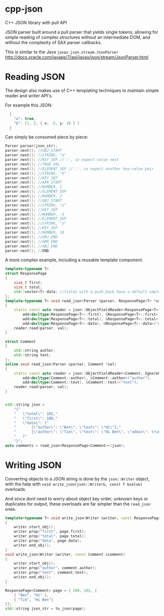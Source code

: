 # cpp-json
C++ JSON library with pull API


JSON parser built around a pull parser that yields single tokens, allowing for simple reading of complex structures without an intermediate DOM, and without the complexity of SAX parser callbacks.

This is similar to the Java `javax.json.stream.JsonParser` http://docs.oracle.com/javaee/7/api/javax/json/stream/JsonParser.html

# Reading JSON

The design also makes use of C++ templating techniques to maintain simple reader and writer API's.

For example this JSON:
```c++
  {
    "a": true,
    "b": [1, 2, { x: -5, y: 10 } ]
  }
```
Can simply be consumed piece by piece:
```c++
Parser parser(json_str);
parser.next(); //OBJ_START
parser.next(); //STRING, "a"
parser.next(); //KEY_SEP //':', so expect value next
parser.next(); //TRUE_VAL
parser.next(); //ELEMENT_SEP //',', so expect another key-value pair
parser.next(); //STRING, "b"
parser.next(); //KEY_SEP
parser.next(); //ARR_START
parser.next(); //NUMBER, 1
parser.next(); //ELEMENT_SEP
parser.next(); //NUMBER, 2
parser.next(); //OBJ_START
parser.next(); //STRING, "x"
parser.next(); //KEY_SEP
parser.next(); //NUMBER, -5
parser.next(); //ELEMENT_SEP
parser.next(); //STRING, "y"
parser.next(); //KEY_SEP
parser.next(); //NUMBER, 10
parser.next(); //OBJ_END
parser.next(); //ARR_END
parser.next(); //OBJ_END
parser.next(); //END
```

A more complex example, including a reusable template component.
```c++
template<typename T>
struct ResponsePage
{
    size_t first;
    size_t total;
    std::vector<T> data; //fields with a push_back have a default implementation
};
template<typename T> void read_json(Parser &parser, ResponsePage<T> *val)
{
    static const auto reader = json::ObjectFieldReader<ResponsePage<T>>().
        add<decltype(ResponsePage<T>::first), &ResponsePage<T>::first>("first").
        add<decltype(ResponsePage<T>::total), &ResponsePage<T>::total>("total").
        add<decltype(ResponsePage<T>::data), &ResponsePage<T>::data>("data");
    reader.read(parser, val);
}

struct Comment
{
    std::string author;
    std::string text;
};
inline void read_json(Parser &parser, Comment *val)
{
    static const auto reader = json::ObjectFieldReader<Comment, IgnoreUnknown>().
        add<decltype(Comment::author), &Comment::author>("author").
        add<decltype(Comment::text), &Comment::text>("text");
    reader.read(parser, val);
}


std::string json =
    "{"
    "   \"total\": 102,"
    "   \"first\": 100,"
    "   \"data\": ["
    "       {\"author\": \"Ben\", \"text\": \"Hi\"},"
    "       {\"author\": \"Tim\", \"text\": \"Hi Ben\", \"admin\": true}"
    "   ]"
    "}";
auto comments = read_json<ResponsePage<Comment>>(json);
```

# Writing JSON
Converting objects to a JSON string is done by the `json::Writer` object, with the help with `void write_json(json::Writer&, const T &value)` overloads.

And since dont need to worry about object key order, unknown keys or duplicates for output, these overloads are far simpler than the `read_json` ones.

```c++
template<typename T> void write_json(Writer &writer, const ResponsePage<T> &page)
{
    writer.start_obj();
    writer.prop("first", page.first);
    writer.prop("total", page.total);
    writer.prop("data", page.data);
    writer.end_obj();
}
void write_json(Writer &writer, const Comment &comment)
{
    writer.start_obj();
    writer.prop("author", comment.author);
    writer.prop("text", comment.text);
    writer.end_obj();
}

ResponsePage<Comment> page = { 100, 102, {
    { "Ben", "Hi" },
    { "Tim", "Hi Ben"}
}};
std::string json_str = to_json(page);
```
